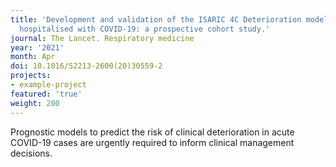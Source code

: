 ```yaml
---
title: 'Development and validation of the ISARIC 4C Deterioration model for adults
  hospitalised with COVID-19: a prospective cohort study.'
journal: The Lancet. Respiratory medicine
year: '2021'
month: Apr
doi: 10.1016/S2213-2600(20)30559-2
projects:
- example-project
featured: 'true'
weight: 200
---
```


Prognostic models to predict the risk of clinical deterioration in acute COVID-19 cases are urgently required to inform clinical management decisions.